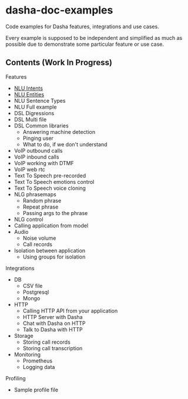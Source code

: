 # dasha-doc-examples

Code examples for Dasha features, integrations and use cases.

Every example is supposed to be independent and simplified as much as possible due to demonstrate some particular feature or use case.

## Contents (Work In Progress)

Features
 - [NLU Intents](https://github.com/dasha-samples/dasha-doc-examples/tree/main/Features/NLU%20Intents)
 - [NLU Entities](https://github.com/dasha-samples/dasha-doc-examples/tree/main/Features/NLU%20Entities)
 - NLU Sentence Types
 - NLU Full example
 - DSL Digressions
 - DSL Multi file
 - DSL Common libraries
   - Answering machine detection
   - Pinging user
   - What to do, if we don't understand
 - VoIP outbound calls
 - VoIP inbound calls
 - VoIP working with DTMF
 - VoIP web rtc
 - Text To Speech pre-recorded
 - Text To Speech emotions control
 - Text To Speech voice cloning
 - NLG phrasemaps
   - Random phrase
   - Repeat phrase
   - Passing args to the phrase
 - NLG control
 - Calling application from model
 - Audio
   - Noise volume
   - Call records
 - Isolation between application
   - Using groups for isolation

Integrations
 - DB
   - CSV file
   - Postgresql
   - Mongo
 - HTTP
   - Calling HTTP API from your application
   - HTTP Server with Dasha
   - Chat with Dasha on HTTP
   - Talk to Dasha with HTTP
 - Storage
   - Storing call records 
   - Storing call transcription
 - Monitoring
   - Prometheus
   - Logging data

Profiling
 - Sample profile file
